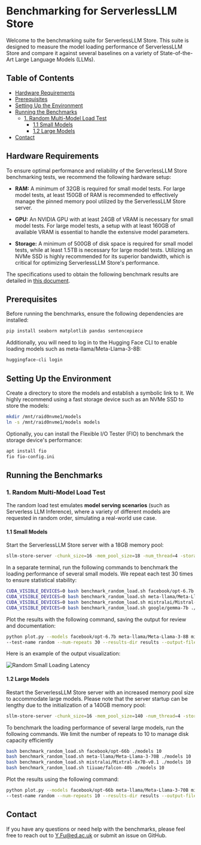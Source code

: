 # Benchmarking for ServerlessLLM Store

Welcome to the benchmarking suite for ServerlessLLM Store. This suite is designed to measure the model loading performance of ServerlessLLM Store and compare it against several baselines on a variety of State-of-the-Art Large Language Models (LLMs).

## Table of Contents

- [Hardware Requirements](#hardware-requirements)
- [Prerequisites](#prerequisites)
- [Setting Up the Environment](#setting-up-the-environment)
- [Running the Benchmarks](#running-the-benchmarks)
  - [1. Random Multi-Model Load Test](#1-random-multi-model-load-test)
    - [1.1 Small Models](#11-small-models)
    - [1.2 Large Models](#12-large-models)
- [Contact](#contact)

## Hardware Requirements

To ensure optimal performance and reliability of the ServerlessLLM Store benchmarking tests, we recommend the following hardware setup:

- **RAM:** A minimum of 32GB is required for small model tests. For large model tests, at least 150GB of RAM is recommended to effectively manage the pinned memory pool utilized by the ServerlessLLM Store server.

- **GPU:** An NVIDIA GPU with at least 24GB of VRAM is necessary for small model tests. For large model tests, a setup with at least 160GB of available VRAM is essential to handle the extensive model parameters.

- **Storage:** A minimum of 500GB of disk space is required for small model tests, while at least 1.5TB is necessary for large model tests. Utilizing an NVMe SSD is highly recommended for its superior bandwidth, which is critical for optimizing ServerlessLLM Store's performance.

The specifications used to obtain the following benchmark results are detailed in [this document](./server-specs.md).


## Prerequisites

Before running the benchmarks, ensure the following dependencies are installed:

```bash
pip install seaborn matplotlib pandas sentencepiece
```

Additionally, you will need to log in to the Hugging Face CLI to enable loading models such as meta-llama/Meta-Llama-3-8B:
  
```bash
huggingface-cli login
```

## Setting Up the Environment

Create a directory to store the models and establish a symbolic link to it. We highly recommend using a fast storage device such as an NVMe SSD to store the models:
```bash
mkdir /mnt/raid0nvme1/models
ln -s /mnt/raid0nvme1/models models
```

Optionally, you can install the Flexible I/O Tester (FIO) to benchmark the storage device's performance:
```bash
apt install fio
fio fio-config.ini
```

## Running the Benchmarks

### 1. Random Multi-Model Load Test

The random load test emulates **model serving scenarios** (such as Serverless LLM Inference), where a variety of different models are requested in random order, simulating a real-world use case.

#### 1.1 Small Models

Start the ServerlessLLM Store server with a 18GB memory pool:

```bash
sllm-store-server -chunk_size=16 -mem_pool_size=18 -num_thread=4 -storage_path=./models
```

In a separate terminal, run the following commands to benchmark the loading performance of several small models. We repeat each test 30 times to ensure statistical stability:
```bash
CUDA_VISIBLE_DEVICES=0 bash benchmark_random_load.sh facebook/opt-6.7b ./models 30
CUDA_VISIBLE_DEVICES=0 bash benchmark_random_load.sh meta-llama/Meta-Llama-3-8B ./models 30
CUDA_VISIBLE_DEVICES=0 bash benchmark_random_load.sh mistralai/Mistral-7B-v0.3 ./models 30
CUDA_VISIBLE_DEVICES=0 bash benchmark_random_load.sh google/gemma-7b ./models 30
```

Plot the results with the following command, saving the output for review and documentation:

```bash
python plot.py --models facebook/opt-6.7b meta-llama/Meta-Llama-3-8B mistralai/Mistral-7B-v0.3 google/gemma-7b \
--test-name random --num-repeats 30 --results-dir results --output-file images/random_small_loading_latency.png
```

Here is an example of the output visualization:

![Random Small Loading Latency](images/random_small_loading_latency.png)

#### 1.2 Large Models

Restart the ServerlessLLM Store server with an increased memory pool size to accommodate large models. Please note that the server startup can be lengthy due to the initialization of a 140GB memory pool:

```bash
sllm-store-server -chunk_size=16 -mem_pool_size=140 -num_thread=4 -storage_path=./models
```

To benchmark the loading performance of several large models, run the following commands. We limit the number of repeats to 10 to manage disk capacity efficiently
```bash
bash benchmark_random_load.sh facebook/opt-66b ./models 10
bash benchmark_random_load.sh meta-llama/Meta-Llama-3-70B ./models 10
bash benchmark_random_load.sh mistralai/Mixtral-8x7B-v0.1 ./models 10
bash benchmark_random_load.sh tiiuae/falcon-40b ./models 10
```

Plot the results using the following command:

```bash
python plot.py --models facebook/opt-66b meta-llama/Meta-Llama-3-70B mistralai/Mixtral-8x7B-v0.1 tiiuae/falcon-40b \
--test-name random --num-repeats 10 --results-dir results --output-file images/random_large_loading_latency.png
```

<!-- Here is an example of the output visualization:

![Random Large Loading Latency](images/random_large_loading_latency.png) -->


## Contact

If you have any questions or need help with the benchmarks, please feel free to reach out to [Y.Fu@ed.ac.uk](mailto:y.fu@ed.ac.uk) or submit an issue on GitHub.